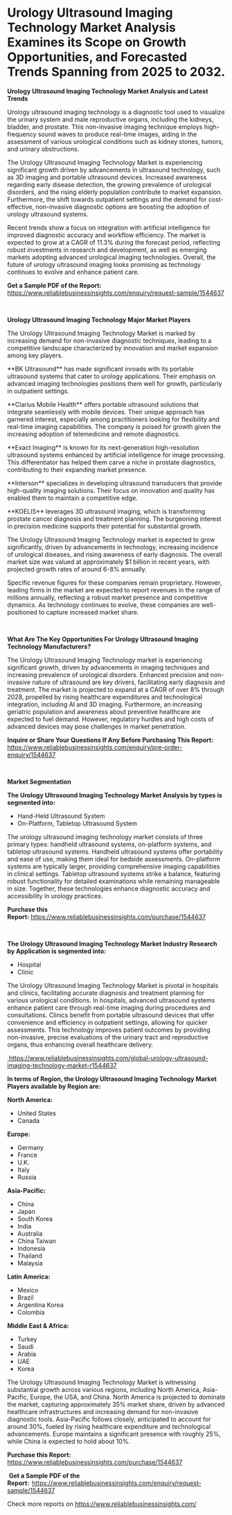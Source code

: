 <p><h1>Urology Ultrasound Imaging Technology Market Analysis Examines its Scope on Growth Opportunities, and Forecasted Trends Spanning from 2025 to 2032.</h1></p><p><strong>Urology Ultrasound Imaging Technology Market Analysis and Latest Trends</strong></p>
<p><p>Urology ultrasound imaging technology is a diagnostic tool used to visualize the urinary system and male reproductive organs, including the kidneys, bladder, and prostate. This non-invasive imaging technique employs high-frequency sound waves to produce real-time images, aiding in the assessment of various urological conditions such as kidney stones, tumors, and urinary obstructions. </p><p>The Urology Ultrasound Imaging Technology Market is experiencing significant growth driven by advancements in ultrasound technology, such as 3D imaging and portable ultrasound devices. Increased awareness regarding early disease detection, the growing prevalence of urological disorders, and the rising elderly population contribute to market expansion. Furthermore, the shift towards outpatient settings and the demand for cost-effective, non-invasive diagnostic options are boosting the adoption of urology ultrasound systems.</p><p>Recent trends show a focus on integration with artificial intelligence for improved diagnostic accuracy and workflow efficiency. The market is expected to grow at a CAGR of 11.3% during the forecast period, reflecting robust investments in research and development, as well as emerging markets adopting advanced urological imaging technologies. Overall, the future of urology ultrasound imaging looks promising as technology continues to evolve and enhance patient care.</p></p>
<p><strong>Get a Sample PDF of the Report:&nbsp;</strong> <a href="https://www.reliablebusinessinsights.com/enquiry/request-sample/1544637?utm_campaign=2274&utm_medium=2&utm_source=Github&utm_content=ia&utm_term=04032025&utm_id=urology-ultrasound-imaging-technology">https://www.reliablebusinessinsights.com/enquiry/request-sample/1544637</a></p>
<p>&nbsp;</p>
<p><strong>Urology Ultrasound Imaging Technology Major Market Players</strong></p>
<p><p>The Urology Ultrasound Imaging Technology Market is marked by increasing demand for non-invasive diagnostic techniques, leading to a competitive landscape characterized by innovation and market expansion among key players.</p><p>**BK Ultrasound** has made significant inroads with its portable ultrasound systems that cater to urology applications. Their emphasis on advanced imaging technologies positions them well for growth, particularly in outpatient settings.</p><p>**Clarius Mobile Health** offers portable ultrasound solutions that integrate seamlessly with mobile devices. Their unique approach has garnered interest, especially among practitioners looking for flexibility and real-time imaging capabilities. The company is poised for growth given the increasing adoption of telemedicine and remote diagnostics.</p><p>**Exact Imaging** is known for its next-generation high-resolution ultrasound systems enhanced by artificial intelligence for image processing. This differentiator has helped them carve a niche in prostate diagnostics, contributing to their expanding market presence.</p><p>**Interson** specializes in developing ultrasound transducers that provide high-quality imaging solutions. Their focus on innovation and quality has enabled them to maintain a competitive edge.</p><p>**KOELIS** leverages 3D ultrasound imaging, which is transforming prostate cancer diagnosis and treatment planning. The burgeoning interest in precision medicine supports their potential for substantial growth.</p><p>The Urology Ultrasound Imaging Technology market is expected to grow significantly, driven by advancements in technology, increasing incidence of urological diseases, and rising awareness of early diagnosis. The overall market size was valued at approximately $1 billion in recent years, with projected growth rates of around 6-8% annually.</p><p>Specific revenue figures for these companies remain proprietary. However, leading firms in the market are expected to report revenues in the range of millions annually, reflecting a robust market presence and competitive dynamics. As technology continues to evolve, these companies are well-positioned to capture increased market share.</p></p>
<p>&nbsp;</p>
<p><strong>What Are The Key Opportunities For Urology Ultrasound Imaging Technology Manufacturers?</strong></p>
<p><p>The Urology Ultrasound Imaging Technology market is experiencing significant growth, driven by advancements in imaging techniques and increasing prevalence of urological disorders. Enhanced precision and non-invasive nature of ultrasound are key drivers, facilitating early diagnosis and treatment. The market is projected to expand at a CAGR of over 8% through 2028, propelled by rising healthcare expenditures and technological integration, including AI and 3D imaging. Furthermore, an increasing geriatric population and awareness about preventive healthcare are expected to fuel demand. However, regulatory hurdles and high costs of advanced devices may pose challenges in market penetration.</p></p>
<p><strong>Inquire or Share Your Questions If Any Before Purchasing This Report:</strong> <a href="https://www.reliablebusinessinsights.com/enquiry/pre-order-enquiry/1544637?utm_campaign=2274&utm_medium=2&utm_source=Github&utm_content=ia&utm_term=04032025&utm_id=urology-ultrasound-imaging-technology">https://www.reliablebusinessinsights.com/enquiry/pre-order-enquiry/1544637</a></p>
<p>&nbsp;</p>
<p><strong>Market Segmentation</strong></p>
<p><strong>The Urology Ultrasound Imaging Technology Market Analysis by types is segmented into:</strong></p>
<p><ul><li>Hand-Held Ultrasound System</li><li>On-Platform, Tabletop Ultrasound System</li></ul></p>
<p><p>The urology ultrasound imaging technology market consists of three primary types: handheld ultrasound systems, on-platform systems, and tabletop ultrasound systems. Handheld ultrasound systems offer portability and ease of use, making them ideal for bedside assessments. On-platform systems are typically larger, providing comprehensive imaging capabilities in clinical settings. Tabletop ultrasound systems strike a balance, featuring robust functionality for detailed examinations while remaining manageable in size. Together, these technologies enhance diagnostic accuracy and accessibility in urology practices.</p></p>
<p><strong>Purchase this Report:&nbsp;</strong><a href="https://www.reliablebusinessinsights.com/purchase/1544637?utm_campaign=2274&utm_medium=2&utm_source=Github&utm_content=ia&utm_term=04032025&utm_id=urology-ultrasound-imaging-technology">https://www.reliablebusinessinsights.com/purchase/1544637</a></p>
<p>&nbsp;</p>
<p><strong>The Urology Ultrasound Imaging Technology Market Industry Research by Application is segmented into:</strong></p>
<p><ul><li>Hospital</li><li>Clinic</li></ul></p>
<p><p>The Urology Ultrasound Imaging Technology Market is pivotal in hospitals and clinics, facilitating accurate diagnosis and treatment planning for various urological conditions. In hospitals, advanced ultrasound systems enhance patient care through real-time imaging during procedures and consultations. Clinics benefit from portable ultrasound devices that offer convenience and efficiency in outpatient settings, allowing for quicker assessments. This technology improves patient outcomes by providing non-invasive, precise evaluations of the urinary tract and reproductive organs, thus enhancing overall healthcare delivery.</p></p>
<p><a href="https://www.reliablebusinessinsights.com/global-urology-ultrasound-imaging-technology-market-r1544637?utm_campaign=2274&utm_medium=2&utm_source=Github&utm_content=ia&utm_term=04032025&utm_id=urology-ultrasound-imaging-technology">&nbsp;https://www.reliablebusinessinsights.com/global-urology-ultrasound-imaging-technology-market-r1544637</a></p>
<p><strong>In terms of Region, the Urology Ultrasound Imaging Technology Market Players available by Region are:</strong></p>
<p>
    <p> <strong> North America: </strong>
        <ul>
            <li>United States</li>
            <li>Canada</li>
        </ul>
        </p> 
    <p> <strong> Europe: </strong>
        <ul>
            <li>Germany</li>
            <li>France</li>
            <li>U.K.</li>
            <li>Italy</li>
            <li>Russia</li>
        </ul>
        </p> 
    <p> <strong> Asia-Pacific: </strong>
        <ul>
            <li>China</li>
            <li>Japan</li>
            <li>South Korea</li>
            <li>India</li>
            <li>Australia</li>
            <li>China Taiwan</li>
            <li>Indonesia</li>
            <li>Thailand</li>
            <li>Malaysia</li>
        </ul>
        </p> 
    <p> <strong> Latin America: </strong>
        <ul>
            <li>Mexico</li>
            <li>Brazil</li>
            <li>Argentina Korea</li>
            <li>Colombia</li>
        </ul>
        </p> 
    <p> <strong> Middle East & Africa: </strong>
        <ul>
            <li>Turkey</li>
            <li>Saudi</li>
            <li>Arabia</li>
            <li>UAE</li>
            <li>Korea</li>
        </ul>
    </p>
    </p>
<p><p>The Urology Ultrasound Imaging Technology Market is witnessing substantial growth across various regions, including North America, Asia-Pacific, Europe, the USA, and China. North America is projected to dominate the market, capturing approximately 35% market share, driven by advanced healthcare infrastructures and increasing demand for non-invasive diagnostic tools. Asia-Pacific follows closely, anticipated to account for around 30%, fueled by rising healthcare expenditure and technological advancements. Europe maintains a significant presence with roughly 25%, while China is expected to hold about 10%.</p></p>
<p><strong>Purchase this Report: </strong><a href="https://www.reliablebusinessinsights.com/purchase/1544637?utm_campaign=2274&utm_medium=2&utm_source=Github&utm_content=ia&utm_term=04032025&utm_id=urology-ultrasound-imaging-technology">https://www.reliablebusinessinsights.com/purchase/1544637</a></p>
<p>&nbsp;<strong>Get a Sample PDF of the Report:&nbsp;&nbsp;</strong><a href="https://www.reliablebusinessinsights.com/enquiry/request-sample/1544637?utm_campaign=2274&utm_medium=2&utm_source=Github&utm_content=ia&utm_term=04032025&utm_id=urology-ultrasound-imaging-technology">https://www.reliablebusinessinsights.com/enquiry/request-sample/1544637</a></p>
<p><strong></strong></p>
<p>Check more reports on <a href="https://www.reliablebusinessinsights.com/?utm_campaign=2274&utm_medium=2&utm_source=Github&utm_content=ia&utm_term=04032025&utm_id=urology-ultrasound-imaging-technology">https://www.reliablebusinessinsights.com/</a></p>